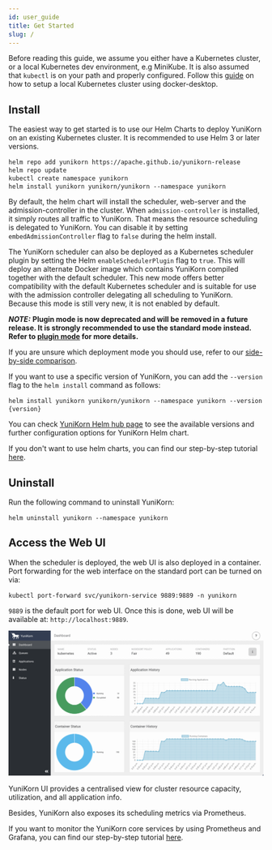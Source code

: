 ```yaml
---
id: user_guide
title: Get Started
slug: /
---
```


<!--
Licensed to the Apache Software Foundation (ASF) under one
or more contributor license agreements.  See the NOTICE file
distributed with this work for additional information
regarding copyright ownership.  The ASF licenses this file
to you under the Apache License, Version 2.0 (the
"License"); you may not use this file except in compliance
with the License.  You may obtain a copy of the License at

  http://www.apache.org/licenses/LICENSE-2.0

Unless required by applicable law or agreed to in writing,
software distributed under the License is distributed on an
"AS IS" BASIS, WITHOUT WARRANTIES OR CONDITIONS OF ANY
KIND, either express or implied.  See the License for the
specific language governing permissions and limitations
under the License.
-->

Before reading this guide, we assume you either have a Kubernetes cluster, or a local Kubernetes dev environment, e.g MiniKube.
It is also assumed that `kubectl` is on your path and properly configured.
Follow this [guide](developer_guide/env_setup.md) on how to setup a local Kubernetes cluster using docker-desktop.

## Install

The easiest way to get started is to use our Helm Charts to deploy YuniKorn on an existing Kubernetes cluster.
It is recommended to use Helm 3 or later versions.

```shell script
helm repo add yunikorn https://apache.github.io/yunikorn-release
helm repo update
kubectl create namespace yunikorn
helm install yunikorn yunikorn/yunikorn --namespace yunikorn
```

By default, the helm chart will install the scheduler, web-server and the admission-controller in the cluster.
When `admission-controller` is installed, it simply routes all traffic to YuniKorn. That means the resource scheduling
is delegated to YuniKorn. You can disable it by setting `embedAdmissionController` flag to `false` during the helm install.

The YuniKorn scheduler can also be deployed as a Kubernetes scheduler plugin by setting the Helm `enableSchedulerPlugin`
flag to `true`. This will deploy an alternate Docker image which contains YuniKorn compiled together with the default
scheduler. This new mode offers better compatibility with the default Kubernetes scheduler and is suitable for use with the
admission controller delegating all scheduling to YuniKorn. Because this mode is still very new, it is not enabled by default.

***NOTE:*** **Plugin mode is now deprecated and will be removed in a future release.
It is strongly recommended to use the standard mode instead.
Refer to [plugin mode](user_guide/deployment_modes#plugin-mode) for more details.**

If you are unsure which deployment mode you should use, refer to our [side-by-side comparison](user_guide/deployment_modes).
 
If you want to use a specific version of YuniKorn, you can add the `--version` flag to the `helm install` command as follows:
```shell script
helm install yunikorn yunikorn/yunikorn --namespace yunikorn --version {version}
```

You can check [YuniKorn Helm hub page](https://artifacthub.io/packages/helm/yunikorn/yunikorn) to see the available versions and further configuration options for YuniKorn Helm chart.

If you don't want to use helm charts, you can find our step-by-step
tutorial [here](developer_guide/deployment.md).

## Uninstall

Run the following command to uninstall YuniKorn:
```shell script
helm uninstall yunikorn --namespace yunikorn
```

## Access the Web UI

When the scheduler is deployed, the web UI is also deployed in a container.
Port forwarding for the web interface on the standard port can be turned on via:

```
kubectl port-forward svc/yunikorn-service 9889:9889 -n yunikorn
```

`9889` is the default port for web UI.
Once this is done, web UI will be available at: `http://localhost:9889`.

![UI Screenshots](./../assets/yk-ui-screenshots.gif)

YuniKorn UI provides a centralised view for cluster resource capacity, utilization, and all application info.

Besides, YuniKorn also exposes its scheduling metrics via Prometheus.

If you want to monitor the YuniKorn core services by using Prometheus and Grafana, you can find our step-by-step tutorial [here](../user_guide/observability/prometheus.md).

